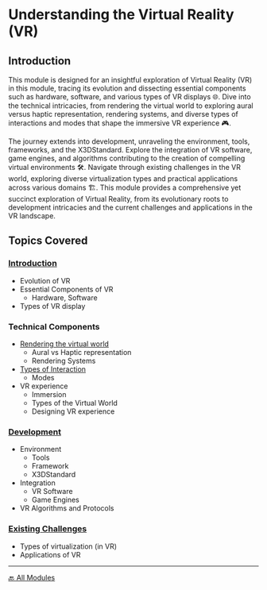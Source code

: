 # Understanding the Virtual Reality (VR)  
 
## Introduction  
 
 This module is designed for an insightful exploration of Virtual Reality (VR) in this module, tracing its evolution and dissecting essential components such as hardware, software, and various types of VR displays 🌐. Dive into the technical intricacies, from rendering the virtual world to exploring aural versus haptic representation, rendering systems, and diverse types of interactions and modes that shape the immersive VR experience 🎮.  

The journey extends into development, unraveling the environment, tools, frameworks, and the X3DStandard. Explore the integration of VR software, game engines, and algorithms contributing to the creation of compelling virtual environments 🛠️. Navigate through existing challenges in the VR world, exploring diverse virtualization types and practical applications across various domains 🏗️. This module provides a comprehensive yet succinct exploration of Virtual Reality, from its evolutionary roots to development intricacies and the current challenges and applications in the VR landscape.  

## Topics Covered  

### [Introduction](Intro)  
  * Evolution of VR  
  * Essential Components of VR  
    * Hardware, Software  
  * Types of VR display  

### Technical Components  
  * [Rendering the virtual world](Rendering_VR)    
    * Aural vs Haptic representation  
    * Rendering Systems  
  * [Types of Interaction](Interaction_Types)  
    * Modes  
  * VR experience  
    * Immersion  
    * Types of the Virtual World   
    * Designing VR experience  

### [Development](Development)  
  * Environment  
    * Tools  
    * Framework  
    * X3DStandard  
  * Integration  
    * VR Software   
    * Game Engines  
  * VR Algorithms and Protocols 

### [Existing Challenges](Existing_Challenges)  
  * Types of virtualization (in VR)  
  * Applications of VR
  
<!-- 
---  

## Research Scope

Yet to be populated... -->


---  

[🔙 All Modules](../)